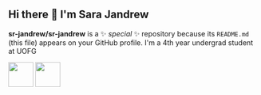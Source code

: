 ## Hi there 👋 I'm Sara Jandrew

**sr-jandrew/sr-jandrew** is a ✨ _special_ ✨ repository because its `README.md` (this file) appears on your GitHub profile.
I'm a 4th year undergrad student at UOFG

<img src="https://cdn.jsdelivr.net/gh/devicons/devicon@latest/icons/photoshop/photoshop-original.svg" 
  width = "50"
  height = "50"/> 
<img src="https://cdn.jsdelivr.net/gh/devicons/devicon@latest/icons/premierepro/premierepro-original.svg" 
   width = "50"
  height = "50" />




